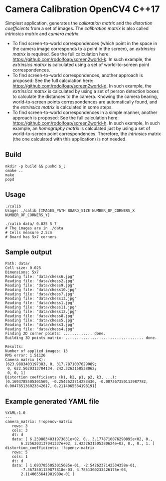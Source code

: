 # Camera Calibration OpenCV4 C++17

Simplest application, generates the _calibration matrix_ and the _distortion coefficients_ from a set of images. The _calibration matrix_ is also called _intrinsics matrix_ and _camera matrix_.

* To find screen-to-world correspondences (which point in the space in the camera image corresponds to a point in the screen), an _extrinsics matrix_ is required. See the full calculation here: https://github.com/rodolfoap/screen2world-k. In such example, the _extrinsics matrix_ is calculated using a set of world-to-screen point correspondences.
* To find screen-to-world correspondences, another approach is proposed: See the full calculation here: https://github.com/rodolfoap/screen2world-d. In such example, the _extrinsics matrix_ is calculated by using a set of person detection boxes to calculate the distances to the camera. Knowing the camera bearing, world-to-screen points correspondences are automatically found, and the _extrinsics matrix_ is calculated in some steps.
* To find screen-to-world correspondences in a simple manner, another approach is proposed: See the full calculation here: https://github.com/rodolfoap/screen2world-h. In such example, In such example, an _homography matrix_ is calculated just by using a set of world-to-screen point correspondences. Therefore, the _intrinsics_ matrix (the one calculated with this application) is not needed.

## Build

```
mkdir -p build && pushd $_;
cmake ..
make
popd
```

## Usage

```
./calib
Usage: ./calib [IMAGES_PATH BOARD_SIZE NUMBER_OF_CORNERS_X NUMBER_OF_CORNERS_Y]

./calib data/ 0.025 5 7
# The images are in ./data
# Cells measure 2.5cm
# Board has 5x7 corners
```

## Sample output

```
Path: data/
Cell size: 0.025
Dimensions: 5x7
Reading file: "data/chess6.jpg"
Reading file: "data/chess2.jpg"
Reading file: "data/chess9.jpg"
Reading file: "data/chess10.jpg"
Reading file: "data/chess7.jpg"
Reading file: "data/chess13.jpg"
Reading file: "data/chess1.jpg"
Reading file: "data/chess11.jpg"
Reading file: "data/chess12.jpg"
Reading file: "data/chess8.jpg"
Reading file: "data/chess5.jpg"
Reading file: "data/chess3.jpg"
Reading file: "data/chess4.jpg"
Finding 2D corner points: ............. done.
Building 3D points matrix: ................................... done.

Results:
Number of applied images: 13
RMS error: 1.51126
Camera matrix (K):
[623.9883403197383, 0, 317.7871007629089;
 0, 622.5620313704134, 242.3263150538062;
 0, 0, 1]
Distortion coefficients (k1, k2, p1, p2, k3, ...):
[0.1693785505301569, -0.2542623714253436, -0.007367350113987782, 0.004785136023342617, 0.2114065564198191]
```

## Example generated YAML file

```
%YAML:1.0
---
camera_matrix: !!opencv-matrix
   rows: 3
   cols: 3
   dt: d
   data: [ 6.2398834031973831e+02, 0., 3.1778710076290895e+02, 0.,
       6.2256203137041337e+02, 2.4232631505380624e+02, 0., 0., 1. ]
distortion_coefficients: !!opencv-matrix
   rows: 5
   cols: 1
   dt: d
   data: [ 1.6937855053015685e-01, -2.5426237142534358e-01,
       -7.3673501139877818e-03, 4.7851360233426175e-03,
       2.1140655641981909e-01 ]
```
